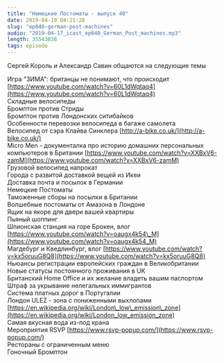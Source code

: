 ```yaml
---
title: "Немецкие Постоматы - выпуск 40"
date: 2019-04-19 04:21:28
slug: "ep040-german-post-machines"
audio: "2019-04-17_icast_ep040_German_Post_machines.mp3"
length: 35543838
tags: episode
---
```

Сергей Король и Александр Савин общаются на следующие темы  
  
Игра "ЗИМА": британцы не понимают, что происходит [https://www.youtube.com/watch?v=60L1dWqtaq4](https://www.youtube.com/watch?v=60L1dWqtaq4)  
Складные велосипеды  
Бромптон против Стриды  
Бромптон против Лондонских ситибайков  
Особенности перевозки велосипеда в багаже самолета  
Велосипед от сэра Клайва Синклера [http://a-bike.co.uk/](http://a-bike.co.uk/)  
Micro Men - документалка про историю домашних персональных компьютеров в Британии [https://www.youtube.com/watch?v=XXBxV6-zamM](https://www.youtube.com/watch?v=XXBxV6-zamM)  
Грузовой велосипед напрокат  
Города с развитой доставкой вещей из Икеи  
Доставка почта и посылок в Германии  
Немецкие Постоматы  
Таможенные сборы на посылки в Британии  
Волшебные постоматы от Амазона в Лондоне  
Ящик на якоре для двери вашей квартиры  
Пьяный шоппинг  
Шпионская станция на горе Брокен, влог [https://www.youtube.com/watch?v=oaugx4k54\_M](https://www.youtube.com/watch?v=oaugx4k54_M)  
Магдебург и Кведлинбург, влог [https://www.youtube.com/watch?v=kx5oruuG8Q8](https://www.youtube.com/watch?v=kx5oruuG8Q8)  
Ньюансы регистрации европейских граждан в Великобритании  
Новые статусы постоянного проживания в UK  
Британский Home Office и их желание владеть вашим паспортом  
Штраф за укрывание нелегальных иммигрантов  
Система платных дорог в Португалии  
Лондон ULEZ - зона с пониженными выхлопами [https://en.wikipedia.org/wiki/London\_low\_emission\_zone](https://en.wikipedia.org/wiki/London_low_emission_zone)  
Самая вкусная вода из-под крана  
Мероприятия RSVP [https://www.rsvp-popup.com/](https://www.rsvp-popup.com/)  
Рестораны с ограниченным меню  
Гоночный Бромптон
